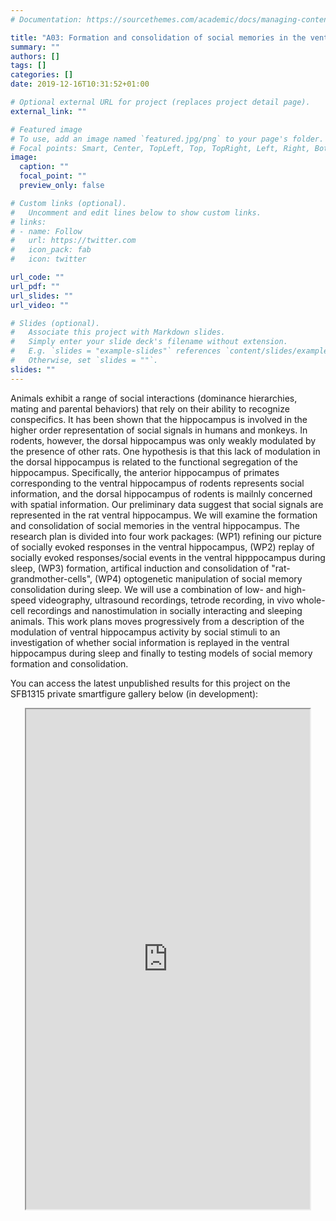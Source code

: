 ```yaml
---
# Documentation: https://sourcethemes.com/academic/docs/managing-content/

title: "A03: Formation and consolidation of social memories in the ventral hippocampus"
summary: ""
authors: []
tags: []
categories: []
date: 2019-12-16T10:31:52+01:00

# Optional external URL for project (replaces project detail page).
external_link: ""

# Featured image
# To use, add an image named `featured.jpg/png` to your page's folder.
# Focal points: Smart, Center, TopLeft, Top, TopRight, Left, Right, BottomLeft, Bottom, BottomRight.
image:
  caption: ""
  focal_point: ""
  preview_only: false

# Custom links (optional).
#   Uncomment and edit lines below to show custom links.
# links:
# - name: Follow
#   url: https://twitter.com
#   icon_pack: fab
#   icon: twitter

url_code: ""
url_pdf: ""
url_slides: ""
url_video: ""

# Slides (optional).
#   Associate this project with Markdown slides.
#   Simply enter your slide deck's filename without extension.
#   E.g. `slides = "example-slides"` references `content/slides/example-slides.md`.
#   Otherwise, set `slides = ""`.
slides: ""
---
```

<DIV class="article-container" markdown="1">
<DIV class="article-style" markdown="1">
  
Animals exhibit a range of social interactions (dominance hierarchies, mating and parental behaviors) that rely on their ability to recognize conspecifics. It has been shown that the hippocampus is involved in the higher order representation of social signals in humans and monkeys. In rodents, however, the dorsal hippocampus was only weakly modulated by the presence of other rats. One hypothesis is that this lack of modulation in the dorsal hippocampus is related to the functional segregation of the hippocampus. Specifically, the anterior hippocampus of primates corresponding to the ventral hippocampus of rodents represents social information, and the dorsal hippocampus of rodents is mailnly concerned with spatial information. Our preliminary data suggest that social signals are represented in the rat ventral hippocampus. We will examine the formation and consolidation of social memories in the ventral hippocampus. The research plan is divided into four work packages: (WP1) refining our picture of socially evoked responses in the ventral hippocampus, (WP2) replay of socially evoked responses/social events in the ventral hipppocampus during sleep, (WP3) formation, artifical induction and consolidation of "rat-grandmother-cells", (WP4) optogenetic manipulation of social memory consolidation during sleep. We will use a combination of low- and high-speed videography, ultrasound recordings, tetrode recording, in vivo whole-cell recordings and nanostimulation in socially interacting and sleeping animals. This work plans moves progressively from a description of the modulation of ventral hippocampus activity by social stimuli to an investigation of whether social information is replayed in the ventral hippocampus during sleep and finally to testing models of social memory formation and consolidation.

You can access the latest unpublished results for this project on the SFB1315 private smartfigure gallery below (in development): 
</DIV>
</DIV>

<center>
<iframe src ="https://sdash.sourcedata.io/dashboard" height=800px width=90% ></iframe>
</center>
